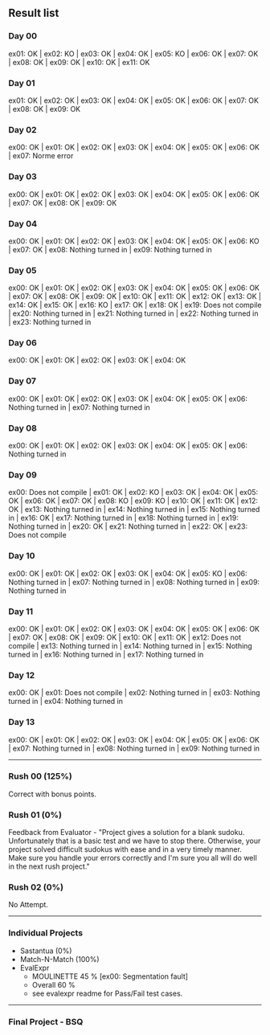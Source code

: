 ## Result list 

### Day 00 

ex01: OK | ex02: KO | ex03: OK | ex04: OK | ex05: KO | ex06: OK | ex07: OK | ex08: OK | ex09: OK | ex10: OK | ex11: OK

### Day 01 

ex01: OK | ex02: OK | ex03: OK | ex04: OK | ex05: OK | ex06: OK | ex07: OK | ex08: OK | ex09: OK

### Day 02 

ex00: OK | ex01: OK | ex02: OK | ex03: OK | ex04: OK | ex05: OK | ex06: OK | ex07: Norme error

### Day 03

ex00: OK | ex01: OK | ex02: OK | ex03: OK | ex04: OK | ex05: OK | ex06: OK | ex07: OK | ex08: OK | ex09: OK

### Day 04

ex00: OK | ex01: OK | ex02: OK | ex03: OK | ex04: OK | ex05: OK | ex06: KO | ex07: OK | ex08: Nothing turned in | ex09: Nothing turned in

### Day 05

ex00: OK | ex01: OK | ex02: OK | ex03: OK | ex04: OK | ex05: OK | ex06: OK | ex07: OK | ex08: OK | ex09: OK | ex10: OK | ex11: OK | ex12: OK | ex13: OK | ex14: OK | ex15: OK | ex16: KO | ex17: OK | ex18: OK | ex19: Does not compile | ex20: Nothing turned in | ex21: Nothing turned in | ex22: Nothing turned in | ex23: Nothing turned in

### Day 06

ex00: OK | ex01: OK | ex02: OK | ex03: OK | ex04: OK

### Day 07

ex00: OK | ex01: OK | ex02: OK | ex03: OK | ex04: OK | ex05: OK | ex06: Nothing turned in | ex07: Nothing turned in

### Day 08

ex00: OK | ex01: OK | ex02: OK | ex03: OK | ex04: OK | ex05: OK | ex06: Nothing turned in

### Day 09

ex00: Does not compile | ex01: OK | ex02: KO | ex03: OK | ex04: OK | ex05: OK | ex06: OK | ex07: OK | ex08: KO | ex09: KO | ex10: OK | ex11: OK | ex12: OK | ex13: Nothing turned in | ex14: Nothing turned in | ex15: Nothing turned in | ex16: OK | ex17: Nothing turned in | ex18: Nothing turned in | ex19: Nothing turned in | ex20: OK | ex21: Nothing turned in | ex22: OK | ex23: Does not compile

### Day 10

ex00: OK | ex01: OK | ex02: OK | ex03: OK | ex04: OK | ex05: KO | ex06: Nothing turned in | ex07: Nothing turned in | ex08: Nothing turned in | ex09: Nothing turned in

### Day 11

ex00: OK | ex01: OK | ex02: OK | ex03: OK | ex04: OK | ex05: OK | ex06: OK | ex07: OK | ex08: OK | ex09: OK | ex10: OK | ex11: OK | ex12: Does not compile | ex13: Nothing turned in | ex14: Nothing turned in | ex15: Nothing turned in | ex16: Nothing turned in | ex17: Nothing turned in

### Day 12

ex00: OK | ex01: Does not compile | ex02: Nothing turned in | ex03: Nothing turned in | ex04: Nothing turned in

### Day 13

ex00: OK | ex01: OK | ex02: OK | ex03: OK | ex04: OK | ex05: OK | ex06: OK | ex07: Nothing turned in | ex08: Nothing turned in | ex09: Nothing turned in

***

### Rush 00 (125%)

Correct with bonus points.

### Rush 01 (0%)

Feedback from Evaluator - "Project gives a solution for a blank sudoku. Unfortunately that is a basic test and we have to stop there. Otherwise, your project solved difficult sudokus with ease and in a very timely manner. Make sure you handle your errors correctly and I'm sure you all will do well in the next rush project."

### Rush 02 (0%)

No Attempt.

***

### Individual Projects
  - Sastantua (0%)
  - Match-N-Match (100%)
  - EvalExpr
    * MOULINETTE 45 % [ex00: Segmentation fault]
    * Overall 60 %
    * see evalexpr readme for Pass/Fail test cases.
  
***

### Final Project - BSQ
